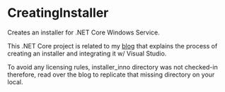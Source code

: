 # CreatingInstaller

Creates an installer for .NET Core Windows Service.

This .NET Core project is related to my [blog](https://ajaxzen.wordpress.com/2020/07/31/how-to-create-an-installer-for-net-core-windows-services-part-ii/) that explains the process of creating an installer and integrating it w/ Visual Studio.

To avoid any licensing rules, installer_inno directory was not checked-in therefore, read over the blog to replicate that missing directory on your local.

